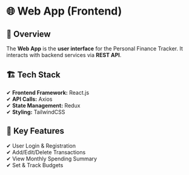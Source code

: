 # 🌐 Web App (Frontend)

## 📌 Overview
The **Web App** is the **user interface** for the Personal Finance Tracker. It interacts with backend services via **REST API**.

## 🏗️ Tech Stack
✔ **Frontend Framework:** React.js  
✔ **API Calls:** Axios  
✔ **State Management:** Redux  
✔ **Styling:** TailwindCSS  

## 🔗 Key Features
✔ User Login & Registration  
✔ Add/Edit/Delete Transactions  
✔ View Monthly Spending Summary  
✔ Set & Track Budgets  


